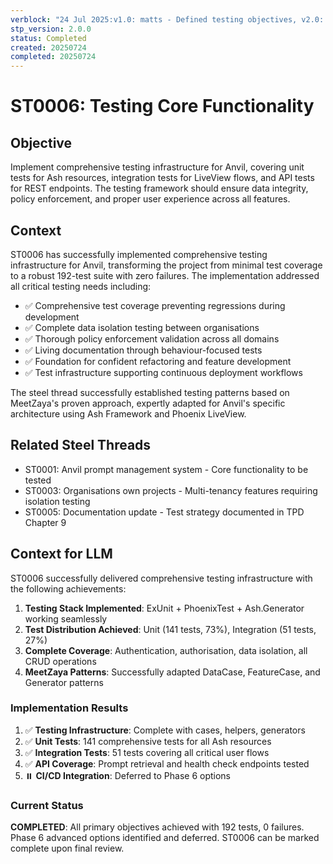```yaml
---
verblock: "24 Jul 2025:v1.0: matts - Defined testing objectives, v2.0: Updated with completion status"
stp_version: 2.0.0
status: Completed
created: 20250724
completed: 20250724
---
```

# ST0006: Testing Core Functionality

## Objective

Implement comprehensive testing infrastructure for Anvil, covering unit tests for Ash resources, integration tests for LiveView flows, and API tests for REST endpoints. The testing framework should ensure data integrity, policy enforcement, and proper user experience across all features.

## Context

ST0006 has successfully implemented comprehensive testing infrastructure for Anvil, transforming the project from minimal test coverage to a robust 192-test suite with zero failures. The implementation addressed all critical testing needs including:

- ✅ Comprehensive test coverage preventing regressions during development
- ✅ Complete data isolation testing between organisations
- ✅ Thorough policy enforcement validation across all domains
- ✅ Living documentation through behaviour-focused tests
- ✅ Foundation for confident refactoring and feature development
- ✅ Test infrastructure supporting continuous deployment workflows

The steel thread successfully established testing patterns based on MeetZaya's proven approach, expertly adapted for Anvil's specific architecture using Ash Framework and Phoenix LiveView.

## Related Steel Threads

- ST0001: Anvil prompt management system - Core functionality to be tested
- ST0003: Organisations own projects - Multi-tenancy features requiring isolation testing
- ST0005: Documentation update - Test strategy documented in TPD Chapter 9

## Context for LLM

ST0006 successfully delivered comprehensive testing infrastructure with the following achievements:

1. **Testing Stack Implemented**: ExUnit + PhoenixTest + Ash.Generator working seamlessly
2. **Test Distribution Achieved**: Unit (141 tests, 73%), Integration (51 tests, 27%)
3. **Complete Coverage**: Authentication, authorisation, data isolation, all CRUD operations
4. **MeetZaya Patterns**: Successfully adapted DataCase, FeatureCase, and Generator patterns

### Implementation Results

1. ✅ **Testing Infrastructure**: Complete with cases, helpers, generators
2. ✅ **Unit Tests**: 141 comprehensive tests for all Ash resources
3. ✅ **Integration Tests**: 51 tests covering all critical user flows
4. ✅ **API Coverage**: Prompt retrieval and health check endpoints tested
5. ⏸️ **CI/CD Integration**: Deferred to Phase 6 options

### Current Status

**COMPLETED**: All primary objectives achieved with 192 tests, 0 failures. Phase 6 advanced options identified and deferred. ST0006 can be marked complete upon final review.